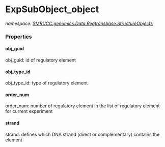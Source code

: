 ﻿# ExpSubObject_object
_namespace: [SMRUCC.genomics.Data.Regtransbase.StructureObjects](./index.md)_






### Properties

#### obj_guid
obj_guid: id of regulatory element
#### obj_type_id
obj_type_id: type of regulatory element
#### order_num
order_num: number of regulatory element in the list of regulatory element for current experiment
#### strand
strand: defines which DNA strand (direct or complementary) contains the element
